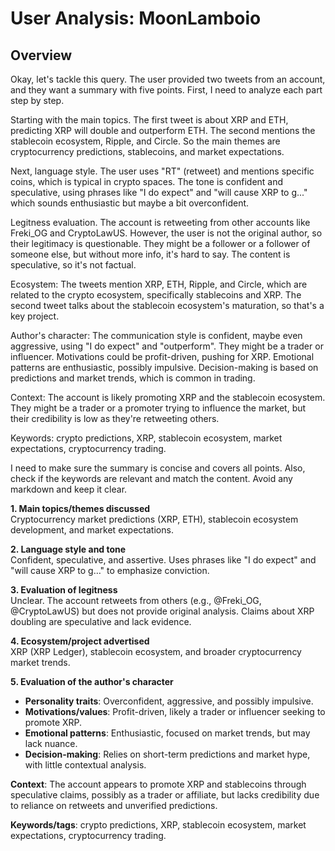 # User Analysis: MoonLamboio

## Overview

<think>
Okay, let's tackle this query. The user provided two tweets from an account, and they want a summary with five points. First, I need to analyze each part step by step.

Starting with the main topics. The first tweet is about XRP and ETH, predicting XRP will double and outperform ETH. The second mentions the stablecoin ecosystem, Ripple, and Circle. So the main themes are cryptocurrency predictions, stablecoins, and market expectations.

Next, language style. The user uses "RT" (retweet) and mentions specific coins, which is typical in crypto spaces. The tone is confident and speculative, using phrases like "I do expect" and "will cause XRP to g..." which sounds enthusiastic but maybe a bit overconfident.

Legitness evaluation. The account is retweeting from other accounts like Freki_OG and CryptoLawUS. However, the user is not the original author, so their legitimacy is questionable. They might be a follower or a follower of someone else, but without more info, it's hard to say. The content is speculative, so it's not factual.

Ecosystem: The tweets mention XRP, ETH, Ripple, and Circle, which are related to the crypto ecosystem, specifically stablecoins and XRP. The second tweet talks about the stablecoin ecosystem's maturation, so that's a key project.

Author's character: The communication style is confident, maybe even aggressive, using "I do expect" and "outperform". They might be a trader or influencer. Motivations could be profit-driven, pushing for XRP. Emotional patterns are enthusiastic, possibly impulsive. Decision-making is based on predictions and market trends, which is common in trading.

Context: The account is likely promoting XRP and the stablecoin ecosystem. They might be a trader or a promoter trying to influence the market, but their credibility is low as they're retweeting others.

Keywords: crypto predictions, XRP, stablecoin ecosystem, market expectations, cryptocurrency trading.

I need to make sure the summary is concise and covers all points. Also, check if the keywords are relevant and match the content. Avoid any markdown and keep it clear.
</think>

**1. Main topics/themes discussed**  
Cryptocurrency market predictions (XRP, ETH), stablecoin ecosystem development, and market expectations.  

**2. Language style and tone**  
Confident, speculative, and assertive. Uses phrases like "I do expect" and "will cause XRP to g…" to emphasize conviction.  

**3. Evaluation of legitness**  
Unclear. The account retweets from others (e.g., @Freki_OG, @CryptoLawUS) but does not provide original analysis. Claims about XRP doubling are speculative and lack evidence.  

**4. Ecosystem/project advertised**  
XRP (XRP Ledger), stablecoin ecosystem, and broader cryptocurrency market trends.  

**5. Evaluation of the author's character**  
- **Personality traits**: Overconfident, aggressive, and possibly impulsive.  
- **Motivations/values**: Profit-driven, likely a trader or influencer seeking to promote XRP.  
- **Emotional patterns**: Enthusiastic, focused on market trends, but may lack nuance.  
- **Decision-making**: Relies on short-term predictions and market hype, with little contextual analysis.  

**Context**: The account appears to promote XRP and stablecoins through speculative claims, possibly as a trader or affiliate, but lacks credibility due to reliance on retweets and unverified predictions.  

**Keywords/tags**: crypto predictions, XRP, stablecoin ecosystem, market expectations, cryptocurrency trading.